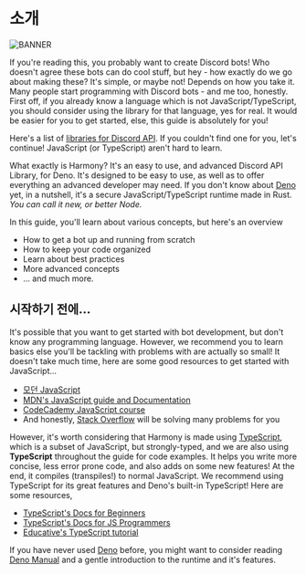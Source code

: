 # 소개

![BANNER](https://camo.githubusercontent.com/7d1d4666f64be79ec842ddcfcaf0848c758e16da2c2e30083e5a6c61475ec994/68747470733a2f2f63646e2e646973636f72646170702e636f6d2f6174746163686d656e74732f3738333331393033333733303536343039382f3738333339393031323534373033353137362f4861726d6f6e7942616e6e65722e706e67)

If you're reading this, you probably want to create Discord bots! Who doesn't agree these bots can do cool stuff, but hey - how exactly do we go about making these? It's simple, or maybe not! Depends on how you take it. Many people start programming with Discord bots - and me too, honestly. First off, if you already know a language which is not JavaScript/TypeScript, you should consider using the library for that language, yes for real. It would be easier for you to get started, else, this guide is absolutely for you!

Here's a list of [libraries for Discord API](https://discord.com/developers/docs/topics/community-resources#libraries-discord-libraries). If you couldn't find one for you, let's continue! JavaScript (or TypeScript) aren't hard to learn.

What exactly is Harmony? It's an easy to use, and advanced Discord API Library, for Deno. It's designed to be easy to use, as well as to offer everything an advanced developer may need. If you don't know about [Deno](https://deno.land) yet, in a nutshell, it's a secure JavaScript/TypeScript runtime made in Rust. *You can call it new, or better Node.*

In this guide, you'll learn about various concepts, but here's an overview
- How to get a bot up and running from scratch
- How to keep your code organized
- Learn about best practices
- More advanced concepts
- ... and much more.

## 시작하기 전에...

It's possible that you want to get started with bot development, but don't know any programming language. However, we recommend you to learn basics else you'll be tackling with problems with are actually so small! It doesn't take much time, here are some good resources to get started with JavaScript...

- [모던 JavaScript ](https://javascript.info/)
- [MDN's JavaScript guide and Documentation](https://developer.mozilla.org/en-US/docs/Web/JavaScript)
- [CodeCademy JavaScript course](https://www.codecademy.com/learn/learn-javascript)
- And honestly, [Stack Overflow](https://stackoverflow.com) will be solving many problems for you

However, it's worth considering that Harmony is made using [TypeScript](https://www.typescriptlang.org/), which is a subset of JavaScript, but strongly-typed, and we are also using **TypeScript** throughout the guide for code examples. It helps you write more concise, less error prone code, and also adds on some new features! At the end, it compiles (transpiles!) to normal JavaScript. We recommend using TypeScript for its great features and Deno's built-in TypeScript! Here are some resources,

- [TypeScript's Docs for Beginners](https://www.typescriptlang.org/docs/handbook/typescript-from-scratch.html)
- [TypeScript's Docs for JS Programmers](https://www.typescriptlang.org/docs/handbook/typescript-in-5-minutes.html)
- [Educative's TypeScript tutorial](https://www.educative.io/blog/typescript-tutorial)

If you have never used [Deno](https://deno.land) before, you might want to consider reading [Deno Manual](https://deno.land/manual) and a gentle introduction to the runtime and it's features.
